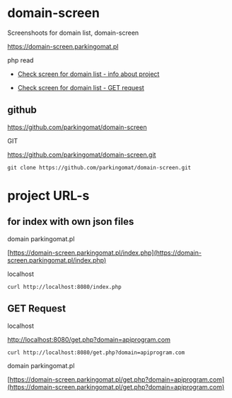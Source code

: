 # domain-screen
Screenshoots for domain list, domain-screen

https://domain-screen.parkingomat.pl

php read

+ [Check screen for domain list - info about project](https://domain-screen.parkingomat.pl/)

+ [Check screen for domain list - GET request](https://domain-screen.parkingomat.pl/index.php)


## github

https://github.com/parkingomat/domain-screen

GIT

https://github.com/parkingomat/domain-screen.git

    git clone https://github.com/parkingomat/domain-screen.git


# project URL-s

## for index with own json files

domain parkingomat.pl

[https://domain-screen.parkingomat.pl/index.php](https://domain-screen.parkingomat.pl/index.php)

localhost

    curl http://localhost:8080/index.php


## GET Request

localhost

[http://localhost:8080/get.php?domain=apiprogram.com](http://localhost:8080/get.php?domain=apiprogram.com)

    curl http://localhost:8080/get.php?domain=apiprogram.com

domain parkingomat.pl

[https://domain-screen.parkingomat.pl/get.php?domain=apiprogram.com](https://domain-screen.parkingomat.pl/get.php?domain=apiprogram.com)
